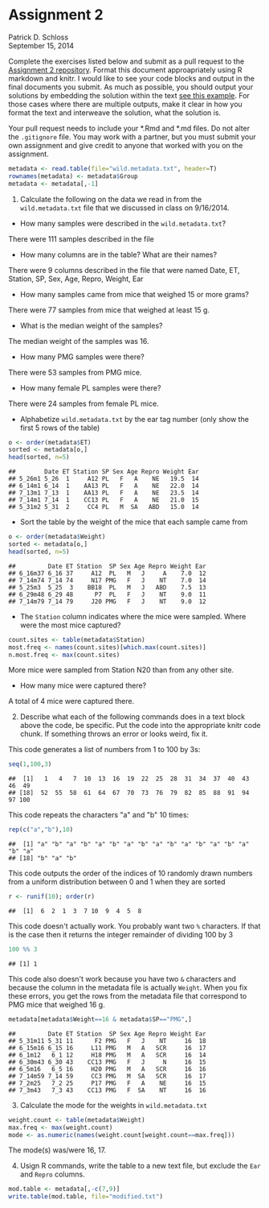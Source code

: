 # Assignment 2
Patrick D. Schloss  
September 15, 2014  

Complete the exercises listed below and submit as a pull request to the [Assignment 2 repository](http://www.github.com/microbialinformatics/assignment02).  Format this document approapriately using R markdown and knitr. I would like to see your code blocks and output in the final documents you submit. As much as possible, you should output your solutions by embedding the solution within the text [see this example](https://github.com/microbialinformatics/assignment02/blob/master/example.Rmd). For those cases where there are multiple outputs, make it clear in how you format the text and interweave the solution, what the solution is.

Your pull request needs to include your *.Rmd and *.md files. Do not alter the `.gitignore` file. You may work with a partner, but you must submit your own assignment and give credit to anyone that worked with you on the assignment.


```r
metadata <- read.table(file="wild.metadata.txt", header=T)
rownames(metadata) <- metadata$Group
metadata <- metadata[,-1]
```

1.  Calculate the following on the data we read in from the `wild.metadata.txt` file that we discussed in class on 9/16/2014.

  * How many samples were described in the `wild.metadata.txt`?
  
There were 111 samples described in the file


  * How many columns are in the table? What are their names?

There were 9 columns described in the file that were named Date, ET, Station, SP, Sex, Age, Repro, Weight, Ear


  * How many samples came from mice that weighed 15 or more grams?

There were 77 samples from mice that weighed at least 15 g.


  * What is the median weight of the samples?
  
The median weight of the samples was 16.
  
  * How many PMG samples were there?
  
There were 53 samples from PMG mice.

  
  * How many female PL samples were there?
  
There were 24 samples from female PL mice.
  
  * Alphabetize `wild.metadata.txt` by the ear tag number (only show the first 5 rows of the table)


```r
o <- order(metadata$ET)
sorted <- metadata[o,]
head(sorted, n=5)
```

```
##        Date ET Station SP Sex Age Repro Weight Ear
## 5_26m1 5_26  1     A12 PL   F   A    NE   19.5  14
## 6_14m1 6_14  1    AA13 PL   F   A    NE   22.0  14
## 7_13m1 7_13  1    AA13 PL   F   A    NE   23.5  14
## 7_14m1 7_14  1    CC13 PL   F   A    NE   21.0  15
## 5_31m2 5_31  2     CC4 PL   M  SA   ABD   15.0  14
```

  * Sort the table by the weight of the mice that each sample came from


```r
o <- order(metadata$Weight)
sorted <- metadata[o,]
head(sorted, n=5)
```

```
##         Date ET Station  SP Sex Age Repro Weight Ear
## 6_16m37 6_16 37     A12  PL   M   J     A    7.0  12
## 7_14m74 7_14 74     N17 PMG   F   J    NT    7.0  14
## 5_25m3  5_25  3    BB18  PL   M   J   ABD    7.5  13
## 6_29m48 6_29 48      P7  PL   F   J    NT    9.0  11
## 7_14m79 7_14 79     J20 PMG   F   J    NT    9.0  12
```


  * The `Station` column indicates where the mice were sampled. Where were the most mice captured?
  

```r
count.sites <- table(metadata$Station)
most.freq <- names(count.sites)[which.max(count.sites)]
n.most.freq <- max(count.sites)
```

More mice were sampled from Station N20 than from any other site.

  
  * How many mice were captured there?

A total of 4 mice were captured there.


2.	Describe what each of the following commands does in a text block above the code, be specific. Put the code into the appropriate knitr code chunk. If something throws an error or looks weird, fix it.

This code generates a list of numbers from 1 to 100 by 3s:


```r
seq(1,100,3)
```

```
##  [1]   1   4   7  10  13  16  19  22  25  28  31  34  37  40  43  46  49
## [18]  52  55  58  61  64  67  70  73  76  79  82  85  88  91  94  97 100
```


This code repeats the characters "a" and "b" 10 times:


```r
rep(c("a","b"),10)
```

```
##  [1] "a" "b" "a" "b" "a" "b" "a" "b" "a" "b" "a" "b" "a" "b" "a" "b" "a"
## [18] "b" "a" "b"
```


This code outputs the order of the indices of 10 randomly drawn numbers from a uniform distribution between 0 and 1 when they are sorted


```r
r <- runif(10); order(r)
```

```
##  [1]  6  2  1  3  7 10  9  4  5  8
```


This code doesn't actually work. You probably want two `%` characters. If that is the case then it returns the integer remainder of dividing 100 by 3

```r
100 %% 3
```

```
## [1] 1
```


This code also doesn't work because you have two `&` characters and because the column in the metadata file is actually `Weight`. When you fix these errors, you get the rows from the metadata file that correspond to PMG mice that weighed 16 g.


```r
metadata[metadata$Weight==16 & metadata$SP=="PMG",]
```

```
##         Date ET Station  SP Sex Age Repro Weight Ear
## 5_31m11 5_31 11      F2 PMG   F   J    NT     16  18
## 6_15m16 6_15 16     L11 PMG   M   A   SCR     16  17
## 6_1m12   6_1 12     H18 PMG   M   A   SCR     16  14
## 6_30m43 6_30 43    CC13 PMG   F   J     N     16  15
## 6_5m16   6_5 16     H20 PMG   M   A   SCR     16  16
## 7_14m59 7_14 59     CC3 PMG   M  SA   SCR     16  17
## 7_2m25   7_2 25     P17 PMG   F   A    NE     16  15
## 7_3m43   7_3 43    CC13 PMG   F  SA    NT     16  16
```


3.	Calculate the mode for the weights in `wild.metadata.txt`


```r
weight.count <- table(metadata$Weight)
max.freq <- max(weight.count)
mode <- as.numeric(names(weight.count[weight.count==max.freq]))
```

The mode(s) was/were 16, 17.


4.	Usign R commands, write the table to a new text file, but exclude the `Ear` and `Repro` columns.


```r
mod.table <- metadata[,-c(7,9)]
write.table(mod.table, file="modified.txt")
```
